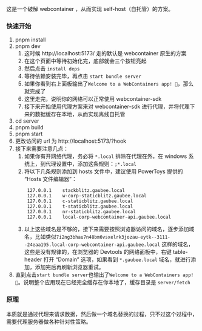 这是一个破解 webcontainer ，从而实现 self-host（自托管）的方案。

### 快速开始

1. pnpm install
1. pnpm dev
   1. 这时候 http://localhost:5173/ 走的默认是 webcontainer 原生的方案
   1. 在这个页面中等待初始化完，底部就会三个按钮亮起
   1. 然后点击 `install deps`
   1. 等待依赖安装完毕，再点击 `start bundle server`
   1. 如果你看到右上面板输出了`Welcome to a WebContainers app! 🥳`，那么就完成了
   1. 这里走完，说明你的网络可以正常使用 webcontainer-sdk
   1. 接下来开始使用代理方案来对 webcontainer-sdk 进行代理，并将代理下来的数据缓存在本地，从而实现离线自托管
1. cd server
1. pnpm build
1. pnpm start
1. 更改访问的 url 为 http://localhost:5173/?hook
1. 接下来需要注意几点：
   1. 如果你有开网络代理，务必将 `*.local` 排除在代理在外，在 windows 系统上，到代理设置中，添加这条规则：`;*.local`
   1. 将以下几条规则添加到 hosts 文件中，建议使用 PowerToys 提供的 “Hosts 文件编辑器”：
      ```host
       127.0.0.1    stackblitz.gaubee.local
       127.0.0.1    w-corp-staticblitz.gaubee.local
       127.0.0.1    c-staticblitz.gaubee.local
       127.0.0.1    t-staticblitz.gaubee.local
       127.0.0.1    nr-staticblitz.gaubee.local
       127.0.0.1    local-corp-webcontainer-api.gaubee.local
      ```
   1. 以上这些域名是不够的，接下来需要按照浏览器访问的域名，逐步添加域名，比如类似`7i2ng3bhau7n48bm6vsxelrk3jozau-eytk--3111--24eaa195.local-corp-webcontainer-api.gaubee.local` 这样的域名，这些是没有规律的，在浏览器的 Devtools 的网络面板中，右键 table-header 打开 “Domain” 选项，如果看到 `*.gaubee.local` 域名，就进行添加，添加完后再刷新浏览器重试。
1. 直到点击`start bundle server`也输出了`Welcome to a WebContainers app! 🥳`。说明整个应用现在已经完全缓存在你本地了，缓存目录是 `server/fetch`

### 原理

本质就是通过代理来请求数据，然后做一个域名替换的过程，只不过这个过程中，需要代理服务器做各种针对性策略。
